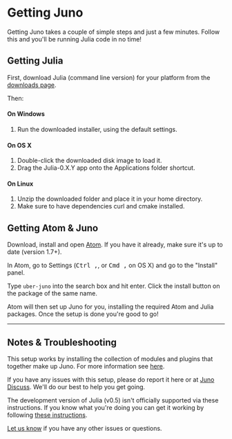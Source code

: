 # Getting Juno

Getting Juno takes a couple of simple steps and just a few minutes. Follow this and you'll be running Julia code in no time!

## Getting Julia

First, download Julia (command line version) for your platform from the [downloads page](http://julialang.org/downloads/).

Then:

#### On Windows

1. Run the downloaded installer, using the default settings.

#### On OS X

1. Double-click the downloaded disk image to load it.
2. Drag the Julia-0.X.Y app onto the Applications folder shortcut.

#### On Linux

1. Unzip the downloaded folder and place it in your home directory.
2. Make sure to have dependencies curl and cmake installed.

## Getting Atom & Juno

Download, install and open [Atom](https://atom.io). If you have it already, make sure it's up to date (version 1.7+).

In Atom, go to Settings (<kbd>Ctrl ,</kbd>, or <kbd>Cmd ,</kbd> on OS X) and go to the "Install" panel.

Type `uber-juno` into the search box and hit enter. Click the install button on the package of the same name.

Atom will then set up Juno for you, installing the required Atom and Julia packages. Once the setup is done you're good to go!

---

## Notes & Troubleshooting

This setup works by installing the collection of modules and plugins that together make up Juno. For more information see [here](https://github.com/JunoLab/atom-julia-client/issues/186#issuecomment-225140959).

If you have any issues with this setup, please do report it here or at [Juno Discuss](http://discuss.junolab.org). We'll do our best to help you get going.

The development version of Julia (v0.5) isn't officially supported via these instructions. If you know what you're doing you can get it working by following [these instructions](https://github.com/JunoLab/atom-julia-client/tree/master/docs).

[Let us know](http://discuss.junolab.org) if you have any other issues or questions.
